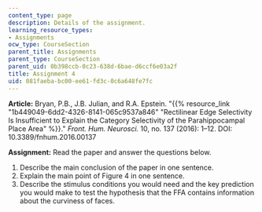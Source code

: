 ```yaml
---
content_type: page
description: Details of the assignment.
learning_resource_types:
- Assignments
ocw_type: CourseSection
parent_title: Assignments
parent_type: CourseSection
parent_uid: 0b398ccb-0c23-638d-6bae-d6ccf6e03a2f
title: Assignment 4
uid: 081faeba-bc00-ee61-fd3c-0c6a648fe7fc
---
```


**Article:** Bryan, P.B., J.B. Julian, and R.A. Epstein. "{{% resource_link "1b449049-6dd2-4326-8141-065c9537a846" "Rectilinear Edge Selectivity Is Insufficient to Explain the Category Selectivity of the Parahippocampal Place Area" %}}." _Front. Hum. Neurosci._ 10, no. 137 (2016): 1–12. DOI: 10.3389/fnhum.2016.00137

**Assignment:** Read the paper and answer the questions below.

1.  Describe the main conclusion of the paper in one sentence.
2.  Explain the main point of Figure 4 in one sentence.
3.  Describe the stimulus conditions you would need and the key prediction you would make to test the hypothesis that the FFA contains information about the curviness of faces.